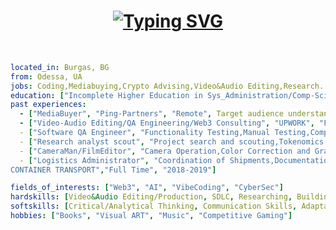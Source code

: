 <h1 align = "center">
<a href="https://git.io/typing-svg"><img src="https://readme-typing-svg.herokuapp.com?font=Fira&weight=500&size=100&duration=2000&pause=600&color=3FCD44&center=true&vCenter=true&multiline=true&random=false&width=1920&height=384&lines=Hello+World!;that's+my+github+profile;%3C%3E" alt="Typing SVG" /></a>
</h1>
<br>

```yaml
located_in: Burgas, BG
from: Odessa, UA
jobs: Coding,Mediabuying,Crypto Advising,Video&Audio Editing,Research.
education: ["Incomplete Higher Education in Sys_Administration/Comp-Sci", "Countless professional development courses"]
past experiences: 
  - ["MediaBuyer", "Ping-Partners", "Remote", Target audience understanding and creative skills, Campaign optimization and scaling, Tracker usage and postback configuration, Testing and hypothesis skills,Landing page and sales funnel optimization, "2024-present"]
  - ["Video-Audio Editing/QA Engineering/Web3 Consulting", "UPWORK", "Fully Remote",Searching/Cosnulting client, Business communication/Building Connections,Provision of services/Problem Solving, Flexibility/Continuous, Learning/Detail Attention | >
  - ["Software QA Engineer", "Functionality Testing,Manual Testing,Compatibility Testing,Reporting and Defect Tracking,Collaboration with Developers", "Veeam", "2023-2024"]
  - ["Research analyst scout", "Project search and scouting,Tokenomics analysis,Ponzinomics/kwonzinomics detection,Scam revealing," "FIRST STAGE LABS", "Remote", "2022"] 
  - ["CameraMan/FilmEditor", "Camera Operation,Color Correction and Grading,Collaboration with Post-production Teams,Project Management", "DOVZHENKO FILM STUDIOS", "Part-Time" "2019-2021"]
  - ["Logistics Administrator", "Coordination of Shipments,Documentation Management,Order Processing,Data Analysis", "MITRIDAT
CONTAINER TRANSPORT","Full Time", "2018-2019"]

fields_of_interests: ["Web3", "AI", "VibeCoding", "CyberSec"]
hardskills: [Video&Audio Editing/Production, SDLC, Researching, Building, W3 Advising, Data Analysis, Networking, Scouting, ProjectManagement]
softskills: [Critical/Analytical Thinking, Communication Skills, Adaptability, Time Management, Creativity, Risk Assessment]
hobbies: ["Books", "Visual ART", "Music", "Competitive Gaming"]
```
   

